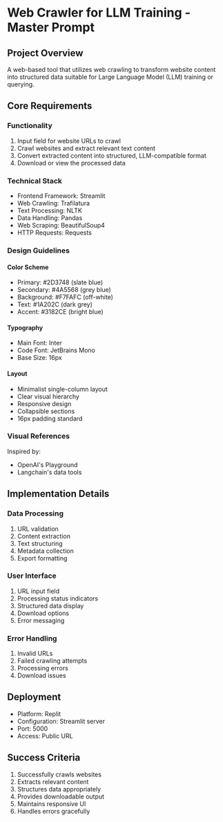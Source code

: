 # Web Crawler for LLM Training - Master Prompt

## Project Overview
A web-based tool that utilizes web crawling to transform website content into structured data suitable for Large Language Model (LLM) training or querying.

## Core Requirements

### Functionality
1. Input field for website URLs to crawl
2. Crawl websites and extract relevant text content
3. Convert extracted content into structured, LLM-compatible format
4. Download or view the processed data

### Technical Stack
- Frontend Framework: Streamlit
- Web Crawling: Trafilatura
- Text Processing: NLTK
- Data Handling: Pandas
- Web Scraping: BeautifulSoup4
- HTTP Requests: Requests

### Design Guidelines

#### Color Scheme
- Primary: #2D3748 (slate blue)
- Secondary: #4A5568 (grey blue)
- Background: #F7FAFC (off-white)
- Text: #1A202C (dark grey)
- Accent: #3182CE (bright blue)

#### Typography
- Main Font: Inter
- Code Font: JetBrains Mono
- Base Size: 16px

#### Layout
- Minimalist single-column layout
- Clear visual hierarchy
- Responsive design
- Collapsible sections
- 16px padding standard

### Visual References
Inspired by:
- OpenAI's Playground
- Langchain's data tools

## Implementation Details

### Data Processing
1. URL validation
2. Content extraction
3. Text structuring
4. Metadata collection
5. Export formatting

### User Interface
1. URL input field
2. Processing status indicators
3. Structured data display
4. Download options
5. Error messaging

### Error Handling
1. Invalid URLs
2. Failed crawling attempts
3. Processing errors
4. Download issues

## Deployment
- Platform: Replit
- Configuration: Streamlit server
- Port: 5000
- Access: Public URL

## Success Criteria
1. Successfully crawls websites
2. Extracts relevant content
3. Structures data appropriately
4. Provides downloadable output
5. Maintains responsive UI
6. Handles errors gracefully
